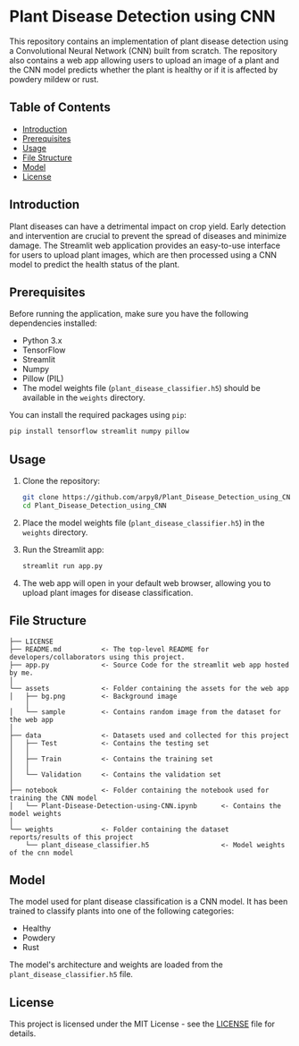 # Plant Disease Detection using CNN

This repository contains an implementation of plant disease detection using a Convolutional Neural Network (CNN) built from scratch. The repository also contains a web app allowing users to upload an image of a plant and the CNN model predicts whether the plant is healthy or if it is affected by powdery mildew or rust.

## Table of Contents

- [Introduction](#introduction)
- [Prerequisites](#prerequisites)
- [Usage](#usage)
- [File Structure](#file-structure)
- [Model](#model)
- [License](#license)
 <!--- - [Demo](#demo) --->

## Introduction

Plant diseases can have a detrimental impact on crop yield. Early detection and intervention are crucial to prevent the spread of diseases and minimize damage. The Streamlit web application provides an easy-to-use interface for users to upload plant images, which are then processed using a CNN model to predict the health status of the plant.

## Prerequisites

Before running the application, make sure you have the following dependencies installed:

- Python 3.x
- TensorFlow
- Streamlit
- Numpy
- Pillow (PIL)
- The model weights file (`plant_disease_classifier.h5`) should be available in the `weights` directory.

You can install the required packages using `pip`:

```bash
pip install tensorflow streamlit numpy pillow
```

## Usage

1. Clone the repository:

   ```bash
   git clone https://github.com/arpy8/Plant_Disease_Detection_using_CNN.git
   cd Plant_Disease_Detection_using_CNN
   ```

2. Place the model weights file (`plant_disease_classifier.h5`) in the `weights` directory.

3. Run the Streamlit app:

   ```bash
   streamlit run app.py
   ```

4. The web app will open in your default web browser, allowing you to upload plant images for disease classification.

## File Structure
```
├── LICENSE
├── README.md          <- The top-level README for developers/collaborators using this project.
├── app.py             <- Source Code for the streamlit web app hosted by me.
│
└── assets             <- Folder containing the assets for the web app
│   ├── bg.png         <- Background image
    │
│   └── sample         <- Contains random image from the dataset for the web app
│
├── data               <- Datasets used and collected for this project
│   ├── Test           <- Contains the testing set
│   │
│   ├── Train          <- Contains the training set
│   │
│   └── Validation     <- Contains the validation set
│
├── notebook           <- Folder containing the notebook used for training the CNN model
│   └── Plant-Disease-Detection-using-CNN.ipynb      <- Contains the model weights
│
└── weights            <- Folder containing the dataset reports/results of this project
    └── plant_disease_classifier.h5                  <- Model weights of the cnn model

```

## Model

The model used for plant disease classification is a CNN model. It has been trained to classify plants into one of the following categories:
- Healthy
- Powdery
- Rust

The model's architecture and weights are loaded from the `plant_disease_classifier.h5` file.

<!---
## Demo

To see a live demo of the web app, you can visit [this link](https://your-demo-link-here).
--->

## License

This project is licensed under the MIT License - see the [LICENSE](LICENSE) file for details.
